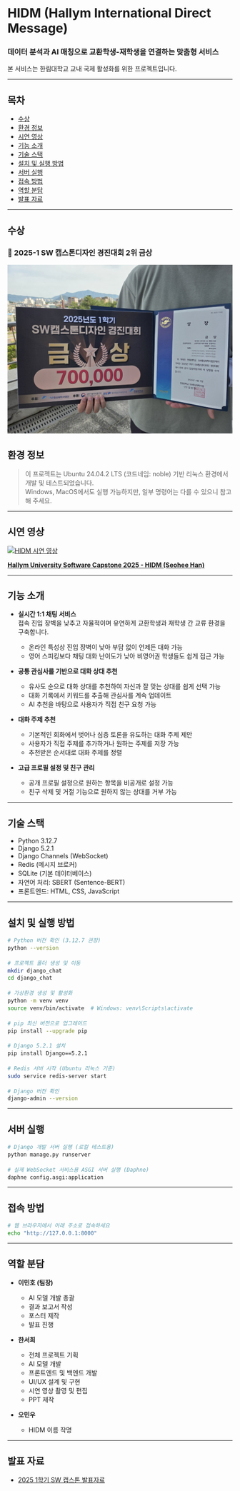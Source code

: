 # HIDM (Hallym International Direct Message)

### 데이터 분석과 AI 매칭으로 교환학생-재학생을 연결하는 맞춤형 서비스
본 서비스는 한림대학교 교내 국제 활성화를 위한 프로젝트입니다.

---

## 목차
- [수상](#수상)
- [환경 정보](#환경-정보)
- [시연 영상](#시연-영상)
- [기능 소개](#기능-소개)
- [기술 스택](#기술-스택)
- [설치 및 실행 방법](#설치-및-실행-방법)
- [서버 실행](#서버-실행)
- [접속 방법](#접속-방법)
- [역할 분담](#역할-분담)
- [발표 자료](#발표-자료)


---
## 수상

### 🎉 2025-1 SW 캡스톤디자인 경진대회 2위 금상
![수상 인증 이미지](images/award.jpg)

## 환경 정보

> 이 프로젝트는 Ubuntu 24.04.2 LTS (코드네임: noble) 기반 리눅스 환경에서 개발 및 테스트되었습니다.  
> Windows, MacOS에서도 실행 가능하지만, 일부 명령어는 다를 수 있으니 참고해 주세요.

---

## 시연 영상

[![HIDM 시연 영상](https://img.youtube.com/vi/IL4jb1mR-r0/0.jpg)](https://youtu.be/IL4jb1mR-r0?si=_2exdRLn_pb90kia)

**[Hallym University Software Capstone 2025 - HIDM (Seohee Han) ](https://youtu.be/IL4jb1mR-r0?si=_2exdRLn_pb90kia)**

---

## 기능 소개

- **실시간 1:1 채팅 서비스**  
  접속 진입 장벽을 낮추고 자율적이며 유연하게 교환학생과 재학생 간 교류 환경을 구축합니다.  
  - 온라인 특성상 진입 장벽이 낮아 부담 없이 언제든 대화 가능  
  - 영어 스피킹보다 채팅 대화 난이도가 낮아 비영어권 학생들도 쉽게 접근 가능

- **공통 관심사를 기반으로 대화 상대 추천**  
  - 유사도 순으로 대화 상대를 추천하여 자신과 잘 맞는 상대를 쉽게 선택 가능  
  - 대화 기록에서 키워드를 추출해 관심사를 계속 업데이트  
  - AI 추천을 바탕으로 사용자가 직접 친구 요청 가능
  
- **대화 주제 추천**  
  - 기본적인 회화에서 벗어나 심층 토론을 유도하는 대화 주제 제안  
  - 사용자가 직접 주제를 추가하거나 원하는 주제를 저장 가능  
  - 추천받은 순서대로 대화 주제를 정렬

- **고급 프로필 설정 및 친구 관리**  
  - 공개 프로필 설정으로 원하는 항목을 비공개로 설정 가능  
  - 친구 삭제 및 거절 기능으로 원하지 않는 상대를 거부 가능

---

## 기술 스택
- Python 3.12.7  
- Django 5.2.1  
- Django Channels (WebSocket)  
- Redis (메시지 브로커)  
- SQLite (기본 데이터베이스)  
- 자연어 처리: SBERT (Sentence-BERT)  
- 프론트엔드: HTML, CSS, JavaScript

---

## 설치 및 실행 방법

```bash
# Python 버전 확인 (3.12.7 권장)
python --version

# 프로젝트 폴더 생성 및 이동
mkdir django_chat
cd django_chat

# 가상환경 생성 및 활성화
python -m venv venv
source venv/bin/activate  # Windows: venv\Scripts\activate

# pip 최신 버전으로 업그레이드
pip install --upgrade pip

# Django 5.2.1 설치
pip install Django==5.2.1

# Redis 서버 시작 (Ubuntu 리눅스 기준)
sudo service redis-server start

# Django 버전 확인
django-admin --version
````
---
## 서버 실행
```bash
# Django 개발 서버 실행 (로컬 테스트용)
python manage.py runserver

# 실제 WebSocket 서비스용 ASGI 서버 실행 (Daphne)
daphne config.asgi:application
````
---
## 접속 방법
```bash
# 웹 브라우저에서 아래 주소로 접속하세요
echo "http://127.0.0.1:8000"
````
---
## 역할 분담
- **이민호 (팀장)**  
  - AI 모델 개발 총괄  
  - 결과 보고서 작성  
  - 포스터 제작  
  - 발표 진행

- **한서희**  
  - 전체 프로젝트 기획  
  - AI 모델 개발  
  - 프론트엔드 및 백엔드 개발  
  - UI/UX 설계 및 구현  
  - 시연 영상 촬영 및 편집  
  - PPT 제작

 - **오민우**  
   - HIDM 이름 작명
 
---
## 발표 자료
- [2025 1학기 SW 캡스톤 발표자료](docs/HIDM.pdf)
